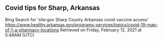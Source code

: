 ## Covid tips for Sharp, Arkansas

Bing Search for 'site:gov Sharp County Arkansas covid vaccine access'
https://www.healthy.arkansas.gov/programs-services/topics/covid-19-map-of-1-a-pharmacy-locations
Retrieved on Friday, February 12, 2021 at 5:48AM (UTC)